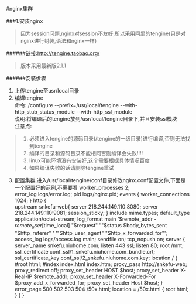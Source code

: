 #nginx集群

###1.安装nginx

>因为session问题,nginx对session不友好,所以采用阿里的tengine(只是对nginx进行封装,语法和nginx一样)  

######链接:http://tengine.taobao.org/
>版本采用最新版2.1.1

######安装步骤
1. 上传tengine至usr/local目录  
2. 编译tengine  
命令:./configure --prefix=/usr/local/tengine --with-http_stub_status_module --with-http_ssl_module  
说明:将编译后的tengine放到/usr/local/tengine目录下,并且安装ssl模块  
注意点:  
>1. 必须进入tengine的源码目录(/tengine的一级目录)进行编译,否则无法找到tengine  
>2. 编译的目录和源码目录不能相同否则编译会失败!!!!  
>3. linux可能环境没有安装好,这个需要根据具体情况百度  
>4. 如果编译失败的话请删除tengine重试
3. 配置集群,进入/usr/local/tengine/conf目录修改nginx.conf配置文件,下面是一个配置好的范例,不需要看
        worker_processes  2;  
        error_log  logs/error.log;
        pid        logs/nginx.pid;
        events {
            worker_connections  1024;
        }
        http {  
            upstream snkefu-web{
                server 218.244.149.110:8080;
                server 218.244.149.110:9081;
	            session_sticky;
        }
	    include       mime.types;
        default_type  application/octet-stream;
        log_format  main  '$remote_addr - $remote_user [$time_local] "$request" '
                      '$status $body_bytes_sent "$http_referer" '
                      '"$http_user_agent" "$http_x_forwarded_for"';
        access_log  logs/access.log  main;
        sendfile        on;
        tcp_nopush     on;
        server {
            server_name snkefu.niuhome.com;
            listen 443 ssl;
            listen 80;
            root /mnt;	
            ssl_certificate conf_ssl/1_snkefu.niuhome.com_bundle.crt;
            ssl_certificate_key conf_ssl/2_snkefu.niuhome.com.key;
            location / {
                #root   html;
                #index  index.html index.htm;
	            proxy_pass http://snkefu-web;
        	    proxy_redirect off;
        	    proxy_set_header HOST $host;
        	    proxy_set_header X-Real-IP $remote_addr;
        	    proxy_set_header X-Forwarded-For $proxy_add_x_forwarded_for;
        	    proxy_set_header Host $host;
                }
                        error_page   500 502 503 504  /50x.html;
                        location = /50x.html {
                            root   html;
                        }
                    }
                }







